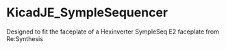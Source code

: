 # KicadJE_SympleSequencer
Designed to fit the faceplate of a Hexinverter SympleSeq E2 faceplate from Re:Synthesis
